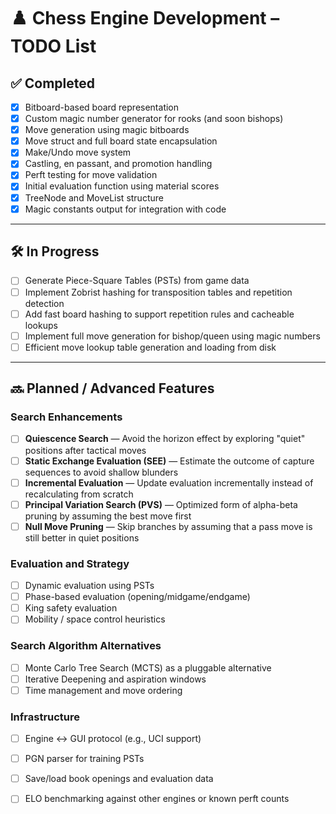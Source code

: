 
# ♟️ Chess Engine Development – TODO List

## ✅ Completed

* [x] Bitboard-based board representation
* [x] Custom magic number generator for rooks (and soon bishops)
* [x] Move generation using magic bitboards
* [x] Move struct and full board state encapsulation
* [x] Make/Undo move system
* [x] Castling, en passant, and promotion handling
* [x] Perft testing for move validation
* [x] Initial evaluation function using material scores
* [x] TreeNode and MoveList structure
* [x] Magic constants output for integration with code

---

## 🛠 In Progress

* [ ] Generate Piece-Square Tables (PSTs) from game data
* [ ] Implement Zobrist hashing for transposition tables and repetition detection
* [ ] Add fast board hashing to support repetition rules and cacheable lookups
* [ ] Implement full move generation for bishop/queen using magic numbers
* [ ] Efficient move lookup table generation and loading from disk

---

## 🔜 Planned / Advanced Features

### Search Enhancements

* [ ] **Quiescence Search** — Avoid the horizon effect by exploring "quiet" positions after tactical moves
* [ ] **Static Exchange Evaluation (SEE)** — Estimate the outcome of capture sequences to avoid shallow blunders
* [ ] **Incremental Evaluation** — Update evaluation incrementally instead of recalculating from scratch
* [ ] **Principal Variation Search (PVS)** — Optimized form of alpha-beta pruning by assuming the best move first
* [ ] **Null Move Pruning** — Skip branches by assuming that a pass move is still better in quiet positions

### Evaluation and Strategy

* [ ] Dynamic evaluation using PSTs
* [ ] Phase-based evaluation (opening/midgame/endgame)
* [ ] King safety evaluation
* [ ] Mobility / space control heuristics

### Search Algorithm Alternatives

* [ ] Monte Carlo Tree Search (MCTS) as a pluggable alternative
* [ ] Iterative Deepening and aspiration windows
* [ ] Time management and move ordering

### Infrastructure

* [ ] Engine <-> GUI protocol (e.g., UCI support)
* [ ] PGN parser for training PSTs
* [ ] Save/load book openings and evaluation data
* [ ] ELO benchmarking against other engines or known perft counts

